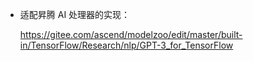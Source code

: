  
-   适配昇腾 AI 处理器的实现：
    
    https://gitee.com/ascend/modelzoo/edit/master/built-in/TensorFlow/Research/nlp/GPT-3_for_TensorFlow

